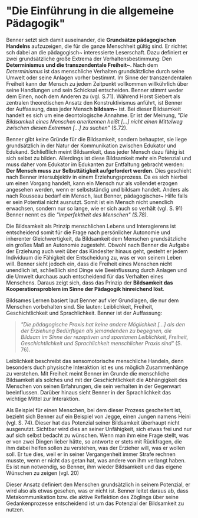 # "Die Einführung in die allgemeine Pädagogik"

Benner setzt sich damit auseinander, die **Grundsätze pädagogischen Handelns** aufzuzeigen, die für die ganze Menschheit gültig sind.
Er richtet sch dabei an die pädagogisch~ interessierte Leserschaft.
Dazu definiert er zwei grundsätzliche große Extrema der Verhaltensbestimmung: Den **Determinismus und die transzendentale Freiheit~**.
Nach dem *Determinismus* ist das menschliche Verhalten grundsätzliche durch seine Umwelt oder seine Anlagen vorher bestimmt.
Im Sinne der transzendentalen Freiheit kann der Mensch zu jedem Zeitpunkt vollkommen willkührlich über seine Handlungen und sein Schicksal entscheiden.
Benner stimmt weder dem Einen, noch dem Anderen zu (vgl. S.71).
Während Horst Siebert als zentralen theoretischen Ansatz den Konstruktivismus anführt, ist Benner der Auffassung, dass jeder Mensch **bildsam~** ist.
Bei dieser Bildsamkeit handelt es sich um eine deontologische Annahme.
Er ist der Meinung, *"Die Bildsamkeit eines Menschen anerkennen  heißt [...] nicht einen Mittelweg zwischen diesen Extremen [...] zu suchen"* (S.72).

Benner gibt keine Gründe für die Bildsamkeit, sondern behauptet, sie liege grundsätzlich in der  Natur der Kommunikation zwischen Edukator und Edukand.
Schließlich meint Bildsamkeit, dass jeder Mensch dazu fähig ist sich selbst zu bilden.
Allerdings ist diese Bildsamkeit mehr ein Potenzial und muss daher vom Edukator im Edukanten zur Entfaltung gebracht werden: **Der Mensch muss zur Selbsttätigkeit aufgefordert werden.**
Dies geschieht nach Benner intersubjektiv in einem Erziehungsprozess.
Da es sich hierbei um einen Vorgang handelt, kann ein Mensch nur als vollendet erzogen angesehen werden, wenn er selbstständig und bildsam handelt.
Anders als nach Rousseau bedarf ein Mensch, laut Benner, pädagogischer~ Hilfe falls er sein Potential nicht ausnutzt.
Somit ist ein Mensch nicht unendlich erwachsen, sondern nur so lange, wie er sich auch so verhält (vgl. S. 91)
Benner nennt es die *"Imperfektheit des Menschen" (S.78).*

Die Bildsamkeit als Prinzip menschlichen Lebens und Interagierens ist entscheidend somit für die Frage nach persönlicher Autonomie und inherenter Gleichwertigkeit, da Bildsamkeit dem Menschen grundsätzliche ein großes Maß an Autonomie zugesteht.
Obwohl nach Benner die Aufgabe der Erziehung auch weit über das Kindeslter hinaus geht, gesteht er jedem Individuum die Fähigkeit der Entscheidung zu, was er von seinem Leben will.
Benner sieht jedoch ein, dass die Freiheit eines Menschen nicht unendlich ist, schließlich sind Dinge wie Beeinflussung durch Anlagen und die Umwelt durchaus auch entscheidend für das Verhalten eines Menschens.
Daraus zeigt sich, dass das Prinzip der **Bildsamkeit das Kooperationsproblem im Sinne der Pädagogik hinreichend löst**.

Bildsames Lernen basiert laut Benner auf vier Grundlagen, die nur dem Menschen  vorbehalten sind.
Sie lauten: Leiblichkeit, Freiheit, Geschichtlichkeit und Sprachlichkeit.
Benner ist der Auffassung:
>*"Die pädagogische Praxis hat keine andere Möglichkeit [...] als den der Erziehung Bedürftigen als jemandenden zu begegnen, die Bildsam im Sinne der rezeptiven und spontanen Leiblichkeit, Freiheit, Geschichtlichkeit und Sprachlichkeit menschlicher Praxis sind"* (S. 76).

Leiblichkeit beschreibt das sensomotorische menschliche Handeln, denn besonders duch physische Interaktion ist es uns möglich Zusammenhänge zu verstehen.
Mit Freiheit meint Benner im Grunde die menschliche Bildsamkeit als solches und mit der Geschichtlichkeit die Abhängigkeit des Menschen von seinen Erfahrungen, die sein verhalten in der Gegenwart beeinflussen.
Darüber hinaus sieht Benner in der Sprachlichkeit das wichtige Mittel zur Interaktion.

Als Beispiel für einen Menschen, bei dem dieser Prozess gescheitert ist, bezieht sich Benner auf ein Beispiel von Jegge, einen Jungen namens Heini (vgl. S. 74).
Dieser hat das Potenzial seiner Bildsamkeit überhaupt nicht ausgenutzt.
Sichtbar wird dies an seiner Unfähigkeit, sich etwas frei und nur auf sich selbst bedacht zu wünschen.
Wenn man ihm eine Frage stellt, was er von zwei Dingen lieber hätte, so antworte er stets mit Rückfragen, die ihm dabei helfen sollen zu verstehen, was der Erzieher will, was er wollen soll.
Er tue dies, weil er in seiner Vergangenheit immer Strafe rechnen musste, wenn er nicht das getan hat, was andere von ihm verlangt haben.
Es ist nun notwendig, so Benner, ihm wieder Bildsamkeit und das eigene Wünschen zu zeigen (vgl. 20)

Dieser Ansatz definiert den Menschen grundsätzlich in seinem Potenzial, er wird also als etwas gesehen, was er nicht ist.
Benner leitet daraus ab, dass Metakommunikation bzw. die aktive Reflektion des Zöglings über seine Gedankenprozesse entscheidend ist um das Potenzial der Bildsamkeit zu nutzen.
